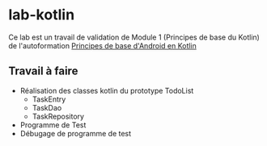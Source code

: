 # lab-kotlin

Ce lab est un travail de validation de Module 1 (Principes de base du Kotlin) de l'autoformation 
[Principes de base d'Android en Kotlin](https://github.com/labs-mobile/autoformation-android-kotlin)  

## Travail à faire 

- Réalisation des classes kotlin du prototype TodoList
  - TaskEntry
  - TaskDao
  - TaskRepository
- Programme de Test
- Débugage de programme de test


